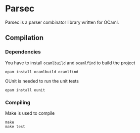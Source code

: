 # Parsec

Parsec is a parser combinator library written for OCaml.

## Compilation

### Dependencies

You have to install `ocamlbuild` and `ocamlfind` to build the project

```
opam install ocamlbuild ocamlfind
```

OUnit is needed to run the unit tests

```
opam install ounit
```

### Compiling

Make is used to compile

```
make
make test
```
